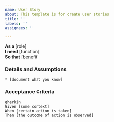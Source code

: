 ```yaml
---
name: User Story
about: This template is for create user stories
title: ''
labels: ''
assignees: ''

---
```


**As a** [role]  
**I need** [function]  
**So that** [benefit]  

### Details and Assumptions
    * [document what you know]      

### Acceptance Criteria     
    gherkin 
    Given [some context]
    When [certain action is taken]
    Then [the outcome of action is observed]
